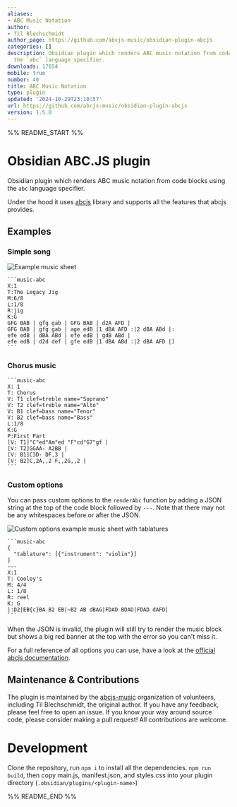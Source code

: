 ```yaml
---
aliases:
- ABC Music Notation
author:
- Til Blechschmidt
author_page: https://github.com/abcjs-music/obsidian-plugin-abcjs
categories: []
description: Obsidian plugin which renders ABC music notation from code blocks using
  the `abc` language specifier.
downloads: 17654
mobile: true
number: 40
title: ABC Music Notation
type: plugin
updated: '2024-10-29T23:10:57'
url: https://github.com/abcjs-music/obsidian-plugin-abcjs
version: 1.5.0
---
```


%% README_START %%

# Obsidian ABC.JS plugin

Obsidian plugin which renders ABC music notation from code blocks using the `abc` language specifier.

Under the hood it uses [abcjs](https://paulrosen.github.io/abcjs/) library and supports all the features that abcjs provides.

## Examples

### Simple song

![Example music sheet](https://raw.githubusercontent.com/abcjs-music/obsidian-plugin-abcjs/HEAD/example.png)

    ```music-abc
    X:1
    T:The Legacy Jig
    M:6/8
    L:1/8
    R:jig
    K:G
    GFG BAB | gfg gab | GFG BAB | d2A AFD |
    GFG BAB | gfg gab | age edB |1 dBA AFD :|2 dBA ABd |:
    efe edB | dBA ABd | efe edB | gdB ABd |
    efe edB | d2d def | gfe edB |1 dBA ABd :|2 dBA AFD |]
    ```

### Chorus music

    ```music-abc
    X: 1
    T: Chorus
    V: T1 clef=treble name="Soprano"
    V: T2 clef=treble name="Alto"
    V: B1 clef=bass name="Tenor"
    V: B2 clef=bass name="Bass"
    L:1/8
    K:G
    P:First Part
    [V: T1]"C"ed"Am"ed "F"cd"G7"gf |
    [V: T2]GGAA- A2BB |
    [V: B1]C3D- DF,3 |
    [V: B2]C,2A,,2 F,,2G,,2 |
    ```

### Custom options

You can pass custom options to the `renderAbc` function by adding a JSON string at the top of the code block followed by `---`. Note that there may not be any whitespaces before or after the JSON.

![Custom options example music sheet with tablatures](https://raw.githubusercontent.com/abcjs-music/obsidian-plugin-abcjs/HEAD/example_tablatures.jpg)

    ```music-abc
    {
      "tablature": [{"instrument": "violin"}]
    }
    ---
    X:1
    T: Cooley's
    M: 4/4
    L: 1/8
    R: reel
    K: G
    |:D2|EB{c}BA B2 EB|~B2 AB dBAG|FDAD BDAD|FDAD dAFD|
    ```

When the JSON is invalid, the plugin will still try to render the music block but shows a big red banner at the top with the error so you can't miss it.

For a full reference of all options you can use, have a look at the [official abcjs documentation](https://paulrosen.github.io/abcjs/visual/render-abc-options.html).

## Maintenance & Contributions

The plugin is maintained by the [abcjs-music](https://github.com/abcjs-music) organization of 
volunteers, including Til Blechschmidt, the original author.
If you have any feedback, please feel free to open an issue. If you know your way around source code, please consider making a pull request! All contributions are welcome.

# Development

Clone the repository, run `npm i` to install all the dependencies.
`npm run build`, then copy main.js, manifest.json, and styles.css into your plugin directory (`.obsidian/plugins/<plugin-name>`)


%% README_END %%